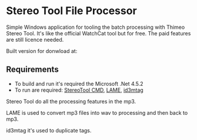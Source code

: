 # Stereo Tool File Processor

Simple Windows application for tooling the batch processing with Thimeo Stereo Tool. It's like the official WatchCat tool but for free. The paid features are still licence needed. 

Built version for donwload at: 

## Requirements

- To build and run it's required the Microsoft .Net 4.5.2
- To run are required: [StereoTool CMD](http://www.stereotool.com/download/), [LAME](http://lame.sourceforge.net/download.php), [id3mtag](https://github.com/squell/id3)

Stereo Tool do all the processing features in the mp3.

LAME is used to convert mp3 files into wav to processing and then back to mp3.

id3mtag it's used to duplicate tags.


